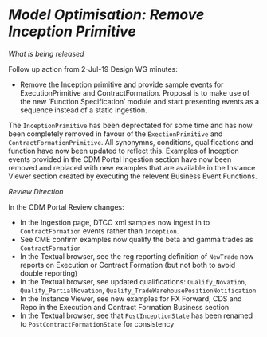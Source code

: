 # *Model Optimisation: Remove Inception Primitive*

_What is being released_

Follow up action from 2-Jul-19 Design WG minutes:
- Remove the Inception primitive and provide sample events for ExecutionPrimitive and ContractFormation. Proposal is to make use of the new ‘Function Specification’ module and start presenting events as a sequence instead of a static ingestion.

The `InceptionPrimitive` has been deprectated for some time and has now been completely removed in favour of the `ExectionPrimitive` and `ContractFormationPrimitive`. All synonymns, conditions, qualifications and function have now been updated to reflect this. Examples of Inception events provided in the CDM Portal Ingestion section have now been removed and replaced with new examples that are available in the Instance Viewer section created by executing the relevent Business Event Functions.


_Review Direction_

In the CDM Portal Review changes:

- In the Ingestion page, DTCC xml samples now ingest in to `ContractFormation` events rather than `Inception`.
- See CME confirm examples now qualify the beta and gamma trades as `ContractFormation`
- In the Textual browser, see the reg reporting definition of `NewTrade` now reports on Execution or Contract Formation (but not both to avoid double reporting)
- In the Textual browser, see updated qualifications: `Qualify_Novation`, `Qualify_PartialNovation`, `Qualify_TradeWarehousePositionNotification`
- In the Instance Viewer, see new examples for FX Forward, CDS and Repo in the Execution and Contract Formation Business section
- In the Textual browser, see that `PostInceptionState` has been renamed to `PostContractFormationState` for consistency
